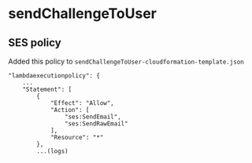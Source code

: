 # sendChallengeToUser

## SES policy

Added this policy to `sendChallengeToUser-cloudformation-template.json`

```
"lambdaexecutionpolicy": {
    ...
    "Statement": [
        {
            "Effect": "Allow",
            "Action": [
                "ses:SendEmail",
                "ses:SendRawEmail"
            ],
            "Resource": "*"
        },
        ...(logs)
```